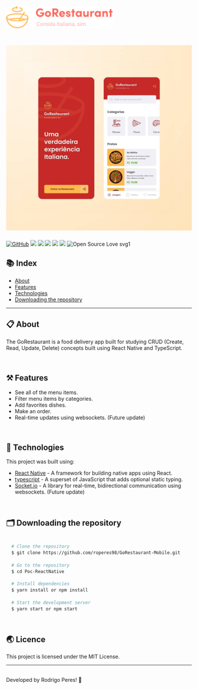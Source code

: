 <h1>
  <img src="assets/gorestaurantreadmelogo.png" width="290px"/>
</h1>

<h1>
    <img src="assets/gorestaurant.png"/>
</h1>

[![GitHub](https://img.shields.io/github/license/mashape/apistatus.svg)](https://github.com/roperes98/GoRestaurant-Mobile/blob/master/LICENSE)
![](https://img.shields.io/github/package-json/v/roperes98/GoRestaurant-Mobile.svg)
![](https://img.shields.io/github/last-commit/roperes98/GoRestaurant-Mobile.svg?color=red)
![](https://img.shields.io/github/languages/count/roperes98/GoRestaurant-Mobile.svg?color=lightgrey)
![](https://img.shields.io/github/languages/top/roperes98/GoRestaurant-Mobile.svg?color=yellow)
![](https://img.shields.io/github/repo-size/roperes98/GoRestaurant-Mobile.svg)
![Open Source Love svg1](https://badges.frapsoft.com/os/v1/GoRestaurant-Mobile.svg?v=103)

## 📚 Index
- [About](#-about)
- [Features](#-features)
- [Technologies](#-technologies)
- [Downloading the repository](#-downloading-the-repository)

---

## 📋 About

The GoRestaurant is a food delivery app built for studying CRUD (Create, Read, Update, Delete) concepts built using React Native and TypeScript. 

⠀⠀⠀⠀⠀⠀⠀⠀
## ⚒️ Features

- See all of the menu items.
- Filter menu items by categories.
- Add favorites dishes.
- Make an order.
- Real-time updates using websockets. (Future update)

⠀⠀⠀⠀⠀⠀⠀⠀
## 🚀 Technologies

This project was built using:

- [React Native](https://reactnative.dev) - A framework for building native apps using React.
- [typescript](https://www.typescriptlang.org) - A superset of JavaScript that adds optional static typing.
- [Socket.io](https://socket.io) - A library for real-time, bidirectional communication using websockets. (Future update)

⠀⠀⠀⠀⠀⠀⠀⠀

## 🗂️ Downloading the repository

```bash

  # Clone the repository
  $ git clone https://github.com/roperes98/GoRestaurant-Mobile.git

  # Go to the repository
  $ cd Poc-ReactNative

  # Install dependencies
  $ yarn install or npm install

  # Start the development server
  $ yarn start or npm start

```
⠀⠀⠀⠀⠀⠀⠀⠀

## 🌏 Licence

This project is licensed under the MIT License.<br>

---
⠀⠀⠀⠀⠀⠀⠀⠀<br>
Developed by Rodrigo Peres! 👾
